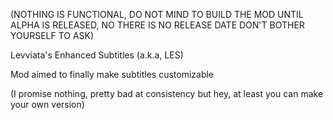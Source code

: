 (NOTHING IS FUNCTIONAL, DO NOT MIND TO BUILD THE MOD UNTIL ALPHA IS RELEASED, NO THERE IS NO RELEASE DATE DON'T BOTHER YOURSELF TO ASK)

Levviata's Enhanced Subtitles (a.k.a, LES)

Mod aimed to finally make subtitles customizable 

(I promise nothing, pretty bad at consistency but hey, at least you can make your own version)
